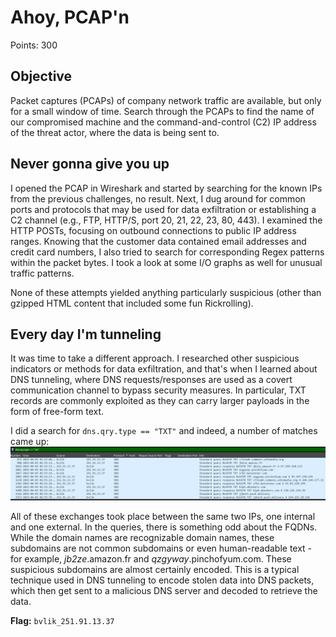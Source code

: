 # Ahoy, PCAP'n

Points: 300

## Objective

Packet captures (PCAPs) of company network traffic are available, but only for a small window of time. Search through the PCAPs to find the name of our compromised machine and the command-and-control (C2) IP address of the threat actor, where the data is being sent to.

## Never gonna give you up

I opened the PCAP in Wireshark and started by searching for the known IPs from the previous challenges, no result. Next, I dug around for common ports and protocols that may be used for data exfiltration or establishing a C2 channel (e.g., FTP, HTTP/S, port 20, 21, 22, 23, 80, 443). I examined the HTTP POSTs, focusing on outbound connections to public IP address ranges. Knowing that the customer data contained email addresses and credit card numbers, I also tried to search for corresponding Regex patterns within the packet bytes. I took a look at some I/O graphs as well for unusual traffic patterns.

None of these attempts yielded anything particularly suspicious (other than gzipped HTML content that included some fun Rickrolling).

## Every day I'm tunneling

It was time to take a different approach. I researched other suspicious indicators or methods for data exfiltration, and that's when I learned about DNS tunneling, where DNS requests/responses are used as a covert communication channel to bypass security measures. In particular, TXT records are commonly exploited as they can carry larger payloads in the form of free-form text.

I did a search for `dns.qry.type == "TXT"` and indeed, a number of matches came up:
![dns_txt](dns_txt.png)

All of these exchanges took place between the same two IPs, one internal and one external. In the queries, there is something odd about the FQDNs. While the domain names are recognizable domain names, these subdomains are not common subdomains or even human-readable text - for example, *jb2ze*.amazon.fr and *qzgyway*.pinchofyum.com. These suspicious subdomains are almost certainly encoded. This is a typical technique used in DNS tunneling to encode stolen data into DNS packets, which then get sent to a malicious DNS server and decoded to retrieve the data.

**Flag:** ```bvlik_251.91.13.37```
